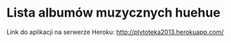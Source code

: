 Lista albumów muzycznych huehue
=================

Link do aplikacji na serwerze Heroku: http://plytoteka2013.herokuapp.com/
